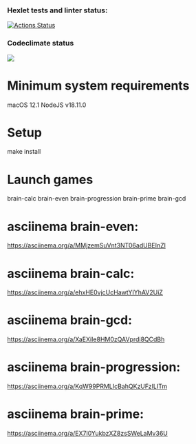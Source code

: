 ### Hexlet tests and linter status:
[![Actions Status](https://github.com/FasTrss/frontend-project-44/workflows/hexlet-check/badge.svg)](https://github.com/FasTrss/frontend-project-44/actions)

### Codeclimate status
<a href="https://codeclimate.com/github/FasTrss/frontend-project-44/maintainability"><img src="https://api.codeclimate.com/v1/badges/e4aadca4de5452eec6bb/maintainability" /></a>

# Minimum system requirements
macOS 12.1
NodeJS v18.11.0

# Setup
make install

# Launch games
brain-calc
brain-even
brain-progression
brain-prime
brain-gcd

# asciinema brain-even:
https://asciinema.org/a/MMjzemSuVnt3NT06adUBEInZl
# asciinema brain-calc:
https://asciinema.org/a/ehxHE0vjcUcHawtYIYhAV2UiZ
# asciinema brain-gcd:
https://asciinema.org/a/XaEXiIe8HM0zQAVprdi8QCdBh
# asciinema brain-progression:
 https://asciinema.org/a/KqW99PRMLIcBahQKzUFzILITm
# asciinema brain-prime:
  https://asciinema.org/a/EX7l0YukbzXZ8zsSWeLaMv36U

